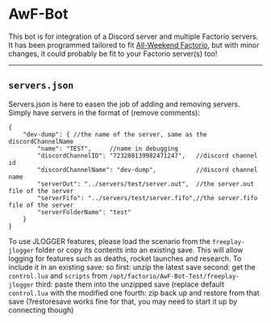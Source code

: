 # AwF-Bot
This bot is for integration of a Discord server and multiple Factorio servers. It has been programmed tailored to fit [All-Weekend Factorio](awf.yt), but with minor changes, it could probably be fit to your Factorio server(s) too!


---

## `servers.json`
Servers.json is here to easen the job of adding and removing servers. Simply have servers in the format of (remove comments):
```
{
    "dev-dump": { //the name of the server, same as the discordChannelName
        "name": "TEST",     //name in debugging
        "discordChannelID": "723280139982471247",   //discord channel id
        "discordChannelName": "dev-dump",           //discord channel name
        "serverOut": "../servers/test/server.out",  //the server.out file of the server
        "serverFifo": "../servers/test/server.fifo",//the server.fifo file of the server
        "serverFolderName": "test"
    }
}
```
To use JLOGGER features, please load the scenario from the `freeplay-jlogger` folder or copy its contents into an existing save. This will allow logging for features such as deaths, rocket launches and research.
To include it in an existing save:
so first: unzip the latest save
second: get the `control.lua` and `scripts` from `/opt/factorio/AwF-Bot-Test/freeplay-jlogger`
third: paste them into the unzipped save (replace default `control.lua` with the modified one
fourth: zip back up and restore from that save (?restoresave works fine for that, you may need to start it up by connecting though)

